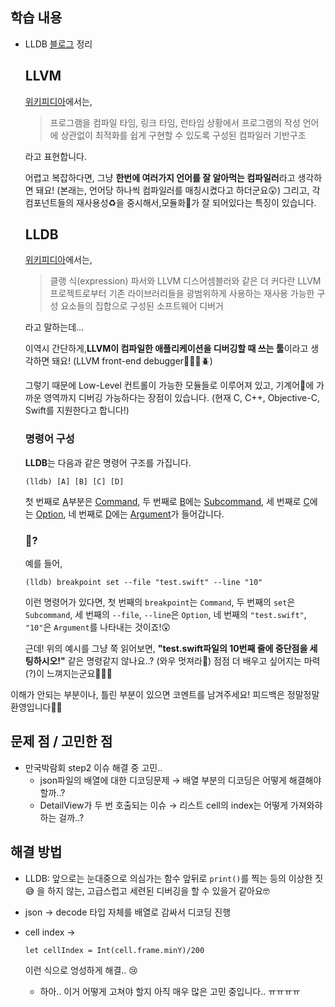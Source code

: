 ## 학습 내용

- LLDB [블로그](https://bekangkyung.tistory.com/entry/LLDBLow-Level-Debugger) 정리

  ## LLVM

  [위키피디아](https://ko.wikipedia.org/wiki/LLVM)에서는,

  > 프로그램을 컴파일 타임, 링크 타임, 런타임 상황에서 프로그램의 작성 언어에 상관없이 최적화를 쉽게 구현할 수 있도록 구성된 컴파일러 기반구조

  라고 표현합니다.

  어렵고 복잡하다면, 그냥 **한번에 여러가지 언어를 잘 알아먹는 컴파일러**라고 생각하면 돼요! (본래는, 언어당 하나씩 컴파일러를 매칭시켰다고 하더군요😲) 그리고, 각 컴포넌트들의 재사용성♻️을 중시해서,모듈화🧱가 잘 되어있다는 특징이 있습니다.

  ## LLDB

  [위키피디아](https://ko.wikipedia.org/wiki/LLDB)에서는,

  > 클랭 식(expression) 파서와 LLVM 디스어셈블러와 같은 더 커다란 LLVM 프로젝트로부터 기존 라이브러리들을 광범위하게 사용하는 재사용 가능한 구성 요소들의 집합으로 구성된 소프트웨어 디버거

  라고 말하는데...

  이역시 간단하게,**LLVM이 컴파일한 애플리케이션을 디버깅할 때 쓰는 툴**이라고 생각하면 돼요! (LLVM front-end debugger🕵🏻‍♂️🪲)

  그렇기 때문에 Low-Level 컨트롤이 가능한 모듈들로 이루어져 있고, 기계어🤖에 가까운 영역까지 디버깅 가능하다는 장점이 있습니다. (현재 C, C++, Objective-C, Swift를 지원한다고 합니다!)

  ### 명령어 구성

  **LLDB**는 다음과 같은 명령어 구조를 가집니다.

  ```
  (lldb) [A] [B] [C] [D]
  ```

  첫 번째로 [A](https://www.notion.so/yagomacademy/a5dd9817af2a4d85804553b47ce70aa6?v=8b870f3063ad4390ab8255e9b85a746b&p=f955dbcf841444ab82392ab6f11dfb97)부분은 [Command](https://www.notion.so/yagomacademy/a5dd9817af2a4d85804553b47ce70aa6?v=8b870f3063ad4390ab8255e9b85a746b&p=f955dbcf841444ab82392ab6f11dfb97), 두 번째로 [B](https://www.notion.so/yagomacademy/a5dd9817af2a4d85804553b47ce70aa6?v=8b870f3063ad4390ab8255e9b85a746b&p=f955dbcf841444ab82392ab6f11dfb97)에는 [Subcommand](https://www.notion.so/yagomacademy/a5dd9817af2a4d85804553b47ce70aa6?v=8b870f3063ad4390ab8255e9b85a746b&p=f955dbcf841444ab82392ab6f11dfb97), 세 번째로 [C](https://www.notion.so/yagomacademy/a5dd9817af2a4d85804553b47ce70aa6?v=8b870f3063ad4390ab8255e9b85a746b&p=f955dbcf841444ab82392ab6f11dfb97)에는 [Option](https://www.notion.so/yagomacademy/a5dd9817af2a4d85804553b47ce70aa6?v=8b870f3063ad4390ab8255e9b85a746b&p=f955dbcf841444ab82392ab6f11dfb97), 네 번째로 [D](https://www.notion.so/yagomacademy/a5dd9817af2a4d85804553b47ce70aa6?v=8b870f3063ad4390ab8255e9b85a746b&p=f955dbcf841444ab82392ab6f11dfb97)에는 [Argument](https://www.notion.so/yagomacademy/a5dd9817af2a4d85804553b47ce70aa6?v=8b870f3063ad4390ab8255e9b85a746b&p=f955dbcf841444ab82392ab6f11dfb97)가 들어갑니다.

  ### 🤨?

  예를 들어,

  ```
  (lldb) breakpoint set --file "test.swift" --line "10"
  ```

  이런 명령어가 있다면, 첫 번째의 `breakpoint`는 `Command`, 두 번째의 `set`은 `Subcommand`, 세 번째의 `--file`, `--line`은 `Option`, 네 번째의 `"test.swift"`, `"10"`은 `Argument`를 나타내는 것이죠!😲

  근데! 위의 예시를 그냥 쭉 읽어보면, **"test.swift파일의 10번째 줄에 중단점을 세팅하시오!"** 같은 명령같지 않나요..? (와우 멋져라🤩) 점점 더 배우고 싶어지는 마력(?)이 느껴지는군요🧙🏻‍♂️

이해가 안되는 부분이나, 틀린 부분이 있으면 코멘트를 남겨주세요! 피드백은 정말정말 환영입니다🎉🎉

## 문제 점 / 고민한 점

- 만국박람회 step2 이슈 해결 중 고민..
  - json파일의 배열에 대한 디코딩문제 → 배열 부분의 디코딩은 어떻게 해결해야할까..?
  - DetailView가 두 번 호출되는 이슈 → 리스트 cell의 index는 어떻게 가져와햐 하는 걸까..?

## 해결 방법

- LLDB: 앞으로는 눈대중으로 의심가는 함수 앞뒤로 `print()`를 찍는 등의 이상한 짓😅 을 하지 않는, 고급스럽고 세련된 디버깅을 할 수 있을거 같아요🤓

- json → decode 타입 자체를 배열로 감싸서 디코딩 진행

- cell index →

   

  ```
  let cellIndex = Int(cell.frame.minY)/200
  ```

  이런 식으로 엉성하게 해결.. 😢

  - 하아.. 이거 어떻게 고쳐야 할지 아직 매우 많은 고민 중입니다.. ㅠㅠㅠㅠ